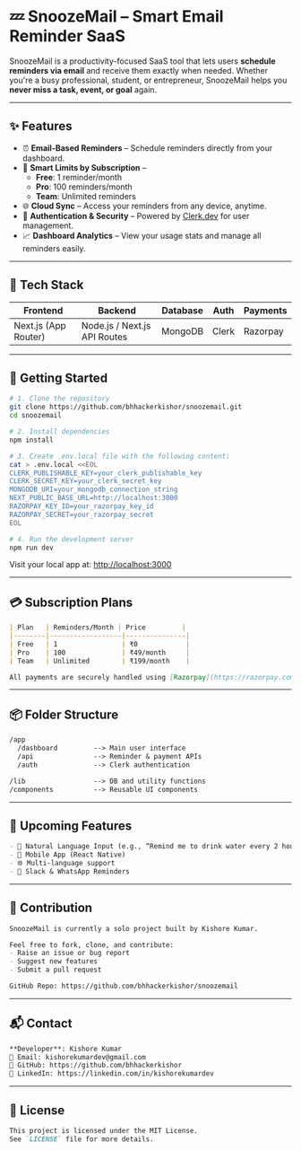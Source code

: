 # 💤 SnoozeMail – Smart Email Reminder SaaS

SnoozeMail is a productivity-focused SaaS tool that lets users **schedule reminders via email** and receive them exactly when needed. Whether you're a busy professional, student, or entrepreneur, SnoozeMail helps you **never miss a task, event, or goal** again.

---

## ✨ Features

- ⏰ **Email-Based Reminders** – Schedule reminders directly from your dashboard.
- 🧠 **Smart Limits by Subscription** – 
  - **Free**: 1 reminder/month  
  - **Pro**: 100 reminders/month  
  - **Team**: Unlimited reminders
- 🌐 **Cloud Sync** – Access your reminders from any device, anytime.
- 🔐 **Authentication & Security** – Powered by [Clerk.dev](https://clerk.dev) for user management.
- 📈 **Dashboard Analytics** – View your usage stats and manage all reminders easily.

---

## 🧰 Tech Stack

| Frontend | Backend | Database | Auth | Payments |
|---------|---------|----------|------|----------|
| Next.js (App Router) | Node.js / Next.js API Routes | MongoDB | Clerk | Razorpay |

---

## 🚀 Getting Started

```bash
# 1. Clone the repository
git clone https://github.com/bhhackerkishor/snoozemail.git
cd snoozemail

# 2. Install dependencies
npm install

# 3. Create .env.local file with the following content:
cat > .env.local <<EOL
CLERK_PUBLISHABLE_KEY=your_clerk_publishable_key
CLERK_SECRET_KEY=your_clerk_secret_key
MONGODB_URI=your_mongodb_connection_string
NEXT_PUBLIC_BASE_URL=http://localhost:3000
RAZORPAY_KEY_ID=your_razorpay_key_id
RAZORPAY_SECRET=your_razorpay_secret
EOL

# 4. Run the development server
npm run dev
```

Visit your local app at: [http://localhost:3000](http://localhost:3000)

---

## 💳 Subscription Plans

```markdown
| Plan   | Reminders/Month | Price         |
|--------|------------------|---------------|
| Free   | 1                | ₹0            |
| Pro    | 100              | ₹49/month     |
| Team   | Unlimited        | ₹199/month    |

All payments are securely handled using [Razorpay](https://razorpay.com).
```

---

## 📦 Folder Structure

```markdown
/app
  /dashboard         --> Main user interface
  /api               --> Reminder & payment APIs
  /auth              --> Clerk authentication

/lib                 --> DB and utility functions
/components          --> Reusable UI components
```

---

## 📢 Upcoming Features

```markdown
- 🧠 Natural Language Input (e.g., “Remind me to drink water every 2 hours”)
- 📱 Mobile App (React Native)
- 🌐 Multi-language support
- 🔔 Slack & WhatsApp Reminders
```

---

## 🤝 Contribution

```markdown
SnoozeMail is currently a solo project built by Kishore Kumar.

Feel free to fork, clone, and contribute:
- Raise an issue or bug report
- Suggest new features
- Submit a pull request

GitHub Repo: https://github.com/bhhackerkishor/snoozemail
```

---

## 📬 Contact

```markdown
**Developer**: Kishore Kumar  
📧 Email: kishorekumardev@gmail.com  
🔗 GitHub: https://github.com/bhhackerkishor  
🔗 LinkedIn: https://linkedin.com/in/kishorekumardev
```

---

## 📄 License

```markdown
This project is licensed under the MIT License.  
See `LICENSE` file for more details.
```

